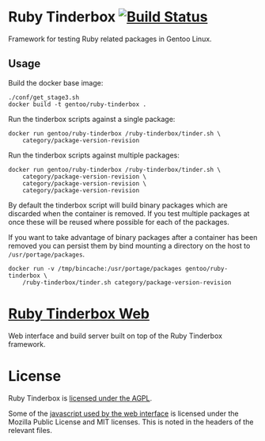 # Ruby Tinderbox [![Build Status](https://travis-ci.org/p8952/ruby-tinderbox.svg?branch=master)](https://travis-ci.org/p8952/ruby-tinderbox) 

Framework for testing Ruby related packages in Gentoo Linux.

## Usage

Build the docker base image:

	./conf/get_stage3.sh
    docker build -t gentoo/ruby-tinderbox .

Run the tinderbox scripts against a single package:

    docker run gentoo/ruby-tinderbox /ruby-tinderbox/tinder.sh \
		category/package-version-revision

Run the tinderbox scripts against multiple packages:

	docker run gentoo/ruby-tinderbox /ruby-tinderbox/tinder.sh \
		category/package-version-revision \
		category/package-version-revision \
		category/package-version-revision

By default the tinderbox script will build binary packages which are discarded
when the container is removed. If you test multiple packages at once these will
be reused where possible for each of the packages.

If you want to take advantage of binary packages after a container has been
removed you can persist them by bind mounting a directory on the host to
`/usr/portage/packages`.

	docker run -v /tmp/bincache:/usr/portage/packages gentoo/ruby-tinderbox \
		/ruby-tinderbox/tinder.sh category/package-version-revision

# [Ruby Tinderbox Web](http://ruby-tinderbox.p8952.info/)

Web interface and build server built on top of the Ruby Tinderbox framework.

# License

Ruby Tinderbox is [licensed under the AGPL](https://github.com/p8952/ruby-tinderbox/blob/master/LICENSE).

Some of the [javascript used by the web interface](https://github.com/p8952/ruby-tinderbox/tree/master/web/public/js)
is licensed under the Mozilla Public License and MIT licenses. This is noted in
the headers of the relevant files.

